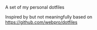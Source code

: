 A set of my personal dotfiles

Inspired by but not meaningfully based on https://github.com/webpro/dotfiles
